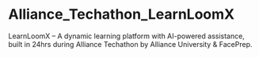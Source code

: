 # Alliance_Techathon_LearnLoomX
LearnLoomX – A dynamic learning platform with AI-powered assistance, built in 24hrs during Alliance Techathon by Alliance University &amp; FacePrep.
